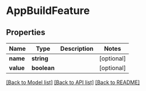 # AppBuildFeature

## Properties
Name | Type | Description | Notes
------------ | ------------- | ------------- | -------------
**name** | **string** |  | [optional] 
**value** | **boolean** |  | [optional] 

[[Back to Model list]](../README.md#documentation-for-models) [[Back to API list]](../README.md#documentation-for-api-endpoints) [[Back to README]](../README.md)

